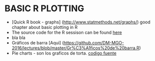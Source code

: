 # BASIC R PLOTTING

+ [Quick R book - graphs] (http://www.statmethods.net/graphs/) good chapter about basic plotting in R
+ The source code for the R sessison can be found [here](https://github.com/DM-MGO-2016/lectures/blob/master/Graficos-Simples.R)
+ bla bla
+ Gráficos de barra [Aqui] (https://github.com/DM-MGO-2016/lectures/blob/master/Gr%C3%A1ficos%20de%20barra.R)
+ Pie charts - son los graficos de torta. [codigo fuente](https://github.com/DM-MGO-2016/lectures/blob/master/pie-charts.R)
